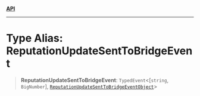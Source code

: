 [**API**](../../../README.md)

***

# Type Alias: ReputationUpdateSentToBridgeEvent

> **ReputationUpdateSentToBridgeEvent**: `TypedEvent`\<\[`string`, `BigNumber`\], [`ReputationUpdateSentToBridgeEventObject`](../interfaces/ReputationUpdateSentToBridgeEventObject.md)\>
